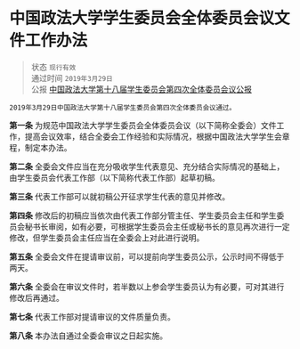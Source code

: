 # 中国政法大学学生委员会全体委员会议文件工作办法

> 状态 `现行有效` <br>
通过时间 `2019年3月29日` <br>
公报 [中国政法大学第十八届学生委员会第四次全体委员会议公报](https://mp.weixin.qq.com/s/kWyydXUV8g-ZaOmtgnqbUg)

```text
2019年3月29日中国政法大学第十八届学生委员会第四次全体委员会议通过。
```


**第一条** 为规范中国政法大学学生委员会全体委员会议（以下简称全委会）文件工作，提高会议效率，结合全委会工作经验和实际情况，根据中国政法大学学生会章程，制定本办法。

**第二条** 全委会文件应当在充分吸收学生代表意见、充分结合实际情况的基础上，由学生委员会代表工作部（以下简称代表工作部）起草初稿。

**第三条** 代表工作部可以就初稿公开征求学生代表的意见并修改。

**第四条** 修改后的初稿应当依次由代表工作部分管主任、学生委员会主任和学生委员会秘书长审阅，如有必要，可根据学生委员会主任或秘书长的意见再次进行一定修改，但学生委员会主任应当在全委会上对此进行说明。

**第五条** 全委会文件在提请审议前，可以提前向学生委员公示，公示时间不得低于两天。

**第六条** 全委会在审议文件时，若半数以上参会学生委员认为有必要，可对其进行修改后再通过。

**第七条** 代表工作部对提请审议的文件质量负责。

**第八条** 本办法自通过全委会审议之日起实施。


